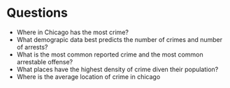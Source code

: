 # Questions
- Where in Chicago has the most crime?
- What demograpic data best predicts the number of crimes and number of arrests?
- What is the most common reported crime and the most common arrestable offense?
- What places have the highest density of crime diven their population?
- Where is the average location of crime in chicago
